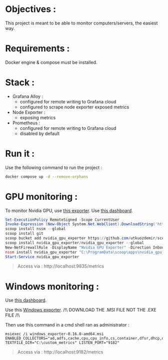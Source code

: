 # Objectives :
This project is meant to be able to monitor computers/servers, the easiest way.

# Requirements :
Docker engine & compose must be installed.

# Stack :
- Grafana Alloy :
  - configured for remote writing to Grafana cloud
  - configured to scrape node exporter exposed metrics
- Node Exporter :
  - exposing metrics
- Prometheus :
  - configured for remote writing to Grafana cloud
  - disabled by default

# Run it :
Use the following command to run the project :
```bash
docker compose up -d --remove-orphans
```
# GPU monitoring :

To monitor Nvidia GPU, use [this exporter](https://github.com/utkuozdemir/nvidia_gpu_exporter).
Use [this dashboard](https://grafana.com/grafana/dashboards/14574-nvidia-gpu-metrics/).

```powershell
Set-ExecutionPolicy RemoteSigned -Scope CurrentUser
Invoke-Expression (New-Object System.Net.WebClient).DownloadString('https://get.scoop.sh')
scoop install nssm --global
scoop install git
scoop bucket add nvidia_gpu_exporter https://github.com/utkuozdemir/scoop_nvidia_gpu_exporter.git
scoop install nvidia_gpu_exporter/nvidia_gpu_exporter --global
New-NetFirewallRule -DisplayName "Nvidia GPU Exporter" -Direction Inbound -Action Allow -Protocol TCP -LocalPort 9835
nssm install nvidia_gpu_exporter "C:\ProgramData\scoop\apps\nvidia_gpu_exporter\current\nvidia_gpu_exporter.exe"
Start-Service nvidia_gpu_exporter
```

> Access via : http://localhost:9835/metrics

# Windows monitoring :

Use [this dashboard](https://grafana.com/grafana/dashboards/15794-windows-exporter-dashboard/).

Use this [Windows exporter](https://github.com/prometheus-community/windows_exporter/releases).
/!\ DOWNLOAD THE .MSI FILE NOT THE .EXE FILE /!\

Then use  this command in a cmd shell ran as administrator :
```shell
msiexec /i windows_exporter-0.16.0-amd64.msi ENABLED_COLLECTORS="ad,adfs,cache,cpu,cpu_info,cs,container,dfsr,dhcp,dns,fsrmquota,iis,logical_disk,logon,memory,msmq,mssql,netframework_clrexceptions,netframework_clrinterop,netframework_clrjit,netframework_clrloading,netframework_clrlocksandthreads,netframework_clrmemory,netframework_clrremoting,netframework_clrsecurity,net,os,process,remote_fx,service,tcp,time,vmware" TEXTFILE_DIR="C:\custom_metrics" LISTEN_PORT="9182"
```

> Access via : http://localhost:9182/metrics
